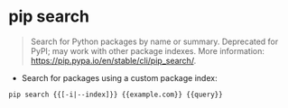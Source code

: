 # pip search

> Search for Python packages by name or summary.
> Deprecated for PyPI; may work with other package indexes.
> More information: <https://pip.pypa.io/en/stable/cli/pip_search/>.

- Search for packages using a custom package index:

`pip search {{[-i|--index]}} {{example.com}} {{query}}`
